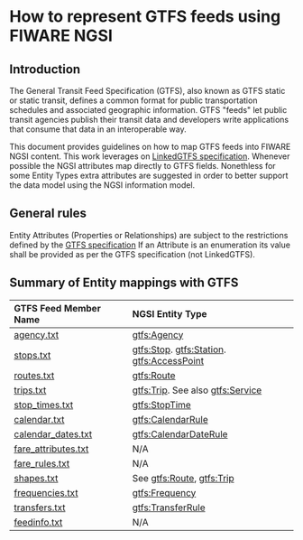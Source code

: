 # How to represent GTFS feeds using FIWARE NGSI

## Introduction

 The General Transit Feed Specification (GTFS), also known as GTFS static or static transit,
 defines a common format for public transportation schedules and associated geographic information.
 GTFS "feeds" let public transit agencies publish their transit data and developers write applications that consume
 that data in an interoperable way.
 
 This document provides guidelines on how to map GTFS feeds into FIWARE NGSI content.
 This work leverages on [LinkedGTFS specification](https://github.com/OpenTransport/linked-gtfs/blob/master/spec.md).
 Whenever possible the NGSI attributes map directly to GTFS fields. Nonethless for some Entity Types extra attributes are suggested in order
 to better support the data model using the NGSI information model. 
 
 ## General rules
 
 Entity Attributes (Properties or Relationships) are subject to the restrictions defined by the
 [GTFS specification](https://developers.google.com/transit/gtfs/reference/#term-definitions)
 If an Attribute is an enumeration its value shall be provided as per the GTFS specification (not LinkedGTFS). 

## Summary of Entity mappings with GTFS


| GTFS Feed Member Name                                                                           | NGSI Entity Type                                                                                                           |
|:----------------------------------------------------------------------------------------------- |:---------------------------------------------------------------------------------------------------------------------------|
| [agency.txt](https://developers.google.com/transit/gtfs/reference/#agencytxt)                   |   [gtfs:Agency](../Agency/doc/spec.md)                                                                                     |
| [stops.txt](https://developers.google.com/transit/gtfs/reference/#stopstxt)                     |   [gtfs:Stop](../Stop/doc/spec.md). [gtfs:Station](../Station/doc/spec.md). [gtfs:AccessPoint](../AccessPoint/doc/spec.md) |
| [routes.txt](https://developers.google.com/transit/gtfs/reference/#routestxt)                   |   [gtfs:Route](../Route/doc/spec.md)                                                                                       |
| [trips.txt](https://developers.google.com/transit/gtfs/reference/#tripstxt)                     |   [gtfs:Trip](../Trip/doc/spec.md). See also [gtfs:Service](../Service/doc/spec.md)                                         |
| [stop_times.txt](https://developers.google.com/transit/gtfs/reference/#stop_timestxt)           |   [gtfs:StopTime](../StopTime/doc/spec.md)                                                                                 |
| [calendar.txt](https://developers.google.com/transit/gtfs/reference/#calendartxt)               |   [gtfs:CalendarRule](../CalendarRule/doc/spec.md)                                                                                 |
| [calendar_dates.txt](https://developers.google.com/transit/gtfs/reference/#calendar_datestxt)   |   [gtfs:CalendarDateRule](../CalendarDateRule/doc/spec.md)                                                                       |  
| [fare_attributes.txt](https://developers.google.com/transit/gtfs/reference/#fare_attributestxt) |   N/A                                                                                                                      |
| [fare_rules.txt](https://developers.google.com/transit/gtfs/reference/#fare_rulestxt)           |   N/A                                                                                                                      |
| [shapes.txt](https://developers.google.com/transit/gtfs/reference/#shapestxt)                   |   See   [gtfs:Route](../Route/doc/spec.md),   [gtfs:Trip](../Trip/doc/spec.md)                                             |
| [frequencies.txt](https://developers.google.com/transit/gtfs/reference/#frequenciestxt)         |   [gtfs:Frequency](../Frequency/doc/spec.md)                                                                               |
| [transfers.txt](https://developers.google.com/transit/gtfs/reference/#transferstxt)             |   [gtfs:TransferRule](../TransferRule/doc/spec.md)                                                                         |
| [feedinfo.txt](https://developers.google.com/transit/gtfs/reference/#feed_infotxt)              |   N/A                                                                                                                      |

